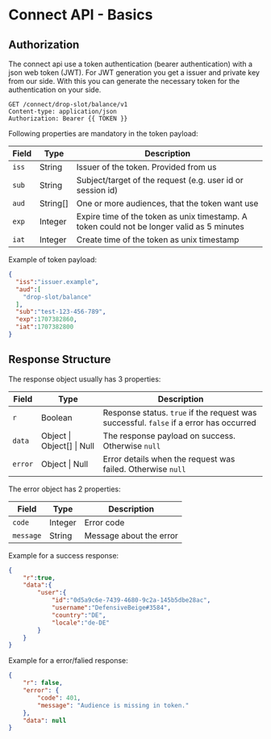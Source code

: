# Connect API - Basics

## Authorization

The connect api use a token authentication (bearer authentication) with a json web token (JWT). For JWT generation you get a issuer and private key from our side. With this you can generate the necessary token for the authentication on your side.

```
GET /connect/drop-slot/balance/v1
Content-type: application/json
Authorization: Bearer {{ TOKEN }}
```

Following properties are mandatory in the token payload:

| Field | Type | Description |
| --- | --- | --- |
| `iss` | String | Issuer of the token. Provided from us |
| `sub` | String | Subject/target of the request (e.g. user id or session id) |
| `aud` | String[] | One or more audiences, that the token want use |
| `exp` | Integer | Expire time of the token as unix timestamp. A token could not be longer valid as 5 minutes |
| `iat` | Integer | Create time of the token as unix timestamp |

Example of token payload:

```json
{
  "iss":"issuer.example",
  "aud":[
    "drop-slot/balance"
  ],
  "sub":"test-123-456-789",
  "exp":1707382860,
  "iat":1707382800
}
```

## Response Structure

The response object usually has 3 properties:

| Field | Type | Description |
| --- | --- | --- |
| `r` | Boolean | Response status. `true` if the request was successful. `false` if a error has occurred |
| `data` | Object \| Object[] \| Null | The response payload on success. Otherwise `null` |
| `error` | Object \| Null | Error details when the request was failed. Otherwise `null` |

The error object has 2 properties:

| Field | Type | Description |
| --- | --- | --- |
| `code` | Integer | Error code |
| `message` | String | Message about the error |

Example for a success response:

```json
{
    "r":true,
    "data":{
        "user":{
            "id":"0d5a9c6e-7439-4680-9c2a-145b5dbe28ac",
            "username":"DefensiveBeige#3584",
            "country":"DE",
            "locale":"de-DE"
        }
    }
}
```

Example for a error/falied response:

```json
{
    "r": false,
    "error": {
        "code": 401,
        "message": "Audience is missing in token."
    },
    "data": null
}
```
